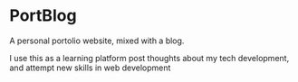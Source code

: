 # PortBlog
A personal portolio website, mixed with a blog.

I use this as a learning platform post thoughts about my tech development, and attempt new skills in web development
